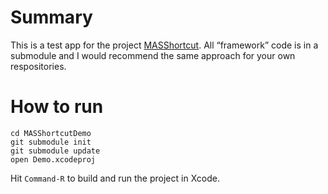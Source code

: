 # Summary

This is a test app for the project [MASShortcut](https://github.com/shpakovski/MASShortcut). All “framework” code is in a submodule and I would recommend the same approach for your own respositories.

# How to run

	cd MASShortcutDemo
	git submodule init
	git submodule update
	open Demo.xcodeproj

Hit `Command-R` to build and run the project in Xcode.
